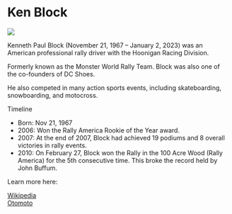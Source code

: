 Ken Block
=========

![](https://upload.wikimedia.org/wikipedia/commons/thumb/b/bf/Ken_Block_%28rally_driver%29.jpg/240px-Ken_Block_%28rally_driver%29.jpg)

Kenneth Paul Block (November 21, 1967 – January 2, 2023) was an American professional rally driver with the Hoonigan Racing Division.

Formerly known as the Monster World Rally Team. Block was also one of the co-founders of DC Shoes.

He also competed in many action sports events, including skateboarding, snowboarding, and motocross.

Timeline

*   Born: Nov 21, 1967
*   2006: Won the Rally America Rookie of the Year award.
*   2007: At the end of 2007, Block had achieved 19 podiums and 8 overall victories in rally events.
*   2010: On February 27, Block won the Rally in the 100 Acre Wood (Rally America) for the 5th consecutive time. This broke the record held by John Buffum.

Learn more here:

[Wikipedia](https://en.wikipedia.org/wiki/Ken_Block)  
[Otomoto](https://www.otomoto.pl/news/ken-block)